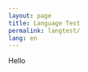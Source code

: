 ```yaml
---
layout: page
title: Language Test
permalink: langtest/
lang: en
---
```


<p class="message">
Hello
</p>

